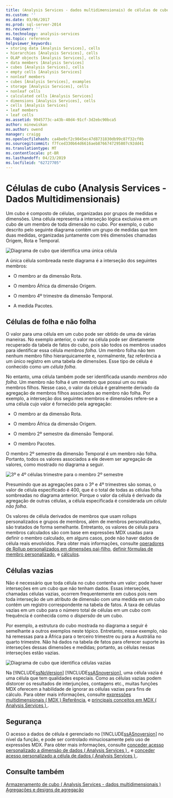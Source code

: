 ```yaml
---
title: (Analysis Services - dados multidimensionais) de células de cubo | Microsoft Docs
ms.custom: ''
ms.date: 03/06/2017
ms.prod: sql-server-2014
ms.reviewer: ''
ms.technology: analysis-services
ms.topic: reference
helpviewer_keywords:
- storing data [Analysis Services], cells
- hierarchies [Analysis Services], cells
- OLAP objects [Analysis Services], cells
- data members [Analysis Services]
- cubes [Analysis Services], cells
- empty cells [Analysis Services]
- nonleaf members
- cubes [Analysis Services], examples
- storage [Analysis Services], cells
- nonleaf cells
- calculated cells [Analysis Services]
- dimensions [Analysis Services], cells
- cells [Analysis Services]
- leaf members
- leaf cells
ms.assetid: 9945773c-a43b-40d4-91cf-3d2ebc90bca5
author: minewiskan
ms.author: owend
manager: craigg
ms.openlocfilehash: ca4be0cf2c9045ec47d8731830db99c87f32cf0b
ms.sourcegitcommit: f7fced330b64d6616aeb8766747295807c92dd41
ms.translationtype: MT
ms.contentlocale: pt-BR
ms.lasthandoff: 04/23/2019
ms.locfileid: "62727705"
---
```

# <a name="cube-cells-analysis-services---multidimensional-data"></a>Células de cubo (Analysis Services - Dados Multidimensionais)
  Um cubo é composto de células, organizadas por grupos de medidas e dimensões. Uma célula representa a interseção lógica exclusiva em um cubo de um membro de toda dimensão no cubo. Por exemplo, o cubo descrito pelo seguinte diagrama contém um grupo de medidas que tem duas medidas, organizadas juntamente com três dimensões chamadas Origem, Rota e Temporal.  
  
 ![Diagrama de cubo que identifica uma única célula](../../../2014/analysis-services/dev-guide/media/as-cubeintro5.gif "diagrama de cubo que identifica uma única célula")  
  
 A única célula sombreada neste diagrama é a interseção dos seguintes membros:  
  
-   O membro ar da dimensão Rota.  
  
-   O membro África da dimensão Origem.  
  
-   O membro 4º trimestre da dimensão Temporal.  
  
-   A medida Pacotes.  
  
## <a name="leaf-and-nonleaf-cells"></a>Células de folha e não folha  
 O valor para uma célula em um cubo pode ser obtido de uma de várias maneiras. No exemplo anterior, o valor na célula pode ser diretamente recuperado da tabela de fatos do cubo, pois são todos os membros usados para identificar essa célula *membros folha*. Um membro folha não tem nenhum membro filho hierarquicamente e, normalmente, faz referência a um único registro em uma tabela de dimensões. Esse tipo de célula é conhecido como um *célula folha*.  
  
 No entanto, uma célula também pode ser identificada usando *membros não folha*. Um membro não folha é um membro que possui um ou mais membros filhos. Nesse caso, o valor da célula é geralmente derivado da agregação de membros filhos associados ao membro não folha. Por exemplo, a interseção dos seguintes membros e dimensões refere-se a uma célula cujo valor é fornecido pela agregação:  
  
-   O membro ar da dimensão Rota.  
  
-   O membro África da dimensão Origem.  
  
-   O membro 2º semestre da dimensão Temporal.  
  
-   O membro Pacotes.  
  
 O membro 2º semestre da dimensão Temporal é um membro não folha. Portanto, todos os valores associados a ele devem ser agregação de valores, como mostrado no diagrama a seguir.  
  
 ![3º e 4º células trimestre para o membro 2º semestre](../../../2014/analysis-services/dev-guide/media/as-cubeintro6.gif "3º e 4º células trimestre para o membro 2º semestre")  
  
 Presumindo que as agregações para o 3º e 4º trimestres são somas, o valor de célula especificado é 400, que é o total de todas as células folha sombreadas no diagrama anterior. Porque o valor da célula é derivado da agregação de outras células, a célula especificada é considerada um *célula não folha*.  
  
 Os valores de célula derivados de membros que usam rollups personalizados e grupos de membros, além de membros personalizados, são tratados de forma semelhante. Entretanto, os valores de célula para membros calculados são com base em expressões MDX usadas para definir o membro calculado, em alguns casos, pode não haver dados de célula reais envolvidos. Para obter mais informações, consulte [operadores de Rollup personalizados em dimensões pai-filho](../multidimensional-models/parent-child-dimension-attributes-custom-rollup-operators.md), [definir fórmulas de membro personalizado](../multidimensional-models/attribute-properties-define-custom-member-formulas.md), e [cálculos](../multidimensional-models-olap-logical-cube-objects/calculations.md).  
  
## <a name="empty-cells"></a>Células vazias  
 Não é necessário que toda célula no cubo contenha um valor; pode haver interseções em um cubo que não tenham dados. Essas interseções, chamadas células vazias, ocorrem frequentemente em cubos pois nem toda interseção de um atributo de dimensão com uma medida em um cubo contém um registro correspondente na tabela de fatos. A taxa de células vazias em um cubo para o número total de células em um cubo com frequência é conhecida como o *dispersão* de um cubo.  
  
 Por exemplo, a estrutura do cubo mostrada no diagrama a seguir é semelhante a outros exemplos neste tópico. Entretanto, nesse exemplo, não há remessas para a África para o terceiro trimestre ou para a Austrália no quarto trimestre. Não há dados na tabela de fatos para oferecer suporte às interseções dessas dimensões e medidas; portanto, as células nessas interseções estão vazias.  
  
 ![Diagrama de cubo que identifica células vazias](../../../2014/analysis-services/dev-guide/media/as-cubeintro7.gif "diagrama de cubo que identifica células vazias")  
  
 Na [!INCLUDE[ssNoVersion](../../includes/ssnoversion-md.md)] [!INCLUDE[ssASnoversion](../../includes/ssasnoversion-md.md)], uma célula vazia é uma célula que tem qualidades especiais. Como as células vazias podem distorcer os resultados de interjunções, contagens etc., muitas funções MDX oferecem a habilidade de ignorar as células vazias para fins de cálculo. Para obter mais informações, consulte [expressões multidimensionais &#40; MDX &#41; Referência](/sql/mdx/multidimensional-expressions-mdx-reference), e [principais conceitos em MDX &#40; Analysis Services &#41; ](../multidimensional-models/key-concepts-in-mdx-analysis-services.md).  
  
## <a name="security"></a>Segurança  
 O acesso a dados de célula é gerenciado no [!INCLUDE[ssASnoversion](../../includes/ssasnoversion-md.md)] no nível da função, e pode ser controlado minuciosamente pelo uso de expressões MDX. Para obter mais informações, consulte [conceder acesso personalizado a dimensão de dados &#40; Analysis Services &#41; ](../multidimensional-models/grant-custom-access-to-dimension-data-analysis-services.md), e [conceder acesso personalizado a célula de dados &#40; Analysis Services &#41; ](../multidimensional-models/grant-custom-access-to-cell-data-analysis-services.md).  
  
## <a name="see-also"></a>Consulte também  
 [Armazenamento de cubo &#40; Analysis Services - dados multidimensionais &#41;](../multidimensional-models-olap-logical-cube-objects/cube-storage-analysis-services-multidimensional-data.md)   
 [Agregações e designs de agregação](../multidimensional-models-olap-logical-cube-objects/aggregations-and-aggregation-designs.md)  
  
  

